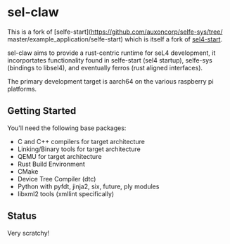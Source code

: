# sel-claw

This is a fork of [selfe-start](https://github.com/auxoncorp/selfe-sys/tree/
master/example_application/selfe-start) which is itself a fork of 
[sel4-start](https://gitlab.com/robigalia/sel4-start).

sel-claw aims to provide a rust-centric runtime for seL4 development, it 
incorportates functionality found in selfe-start (sel4 startup), selfe-sys
 (bindings to libsel4), and eventually ferros (rust aligned interfaces).

The primary development target is aarch64 on the various raspberry pi
platforms.

## Getting Started

You'll need the following base packages:
- C and C++ compilers for target architecture
- Linking/Binary tools for target architecture
- QEMU for target architecture
- Rust Build Environment
- CMake
- Device Tree Compiler (dtc)
- Python with pyfdt, jinja2, six, future, ply modules
- libxml2 tools (xmllint specifically)

## Status

Very scratchy!
